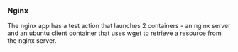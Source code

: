 ### Nginx

The nginx app has a test action that launches 2 containers - an nginx server and an ubuntu client container that uses wget to retrieve a resource from the nginx server.

